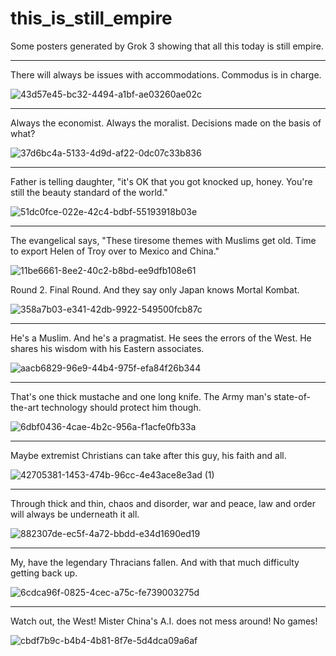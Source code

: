 # this_is_still_empire
Some posters generated by Grok 3 showing that all this today is still empire. 

---------------------------------------------------------------------------------------------------------------------------------------------------------------------------------------------------------------

There will always be issues with accommodations. Commodus is in charge.  

![43d57e45-bc32-4494-a1bf-ae03260ae02c](https://github.com/user-attachments/assets/1f827e94-2425-4838-a00a-aa0a49beca2a)

---------------------------------------------------------------------------------------------------------------------------------------------------------------------------------------------------------------

Always the economist. Always the moralist. Decisions made on the basis of what?  

![37d6bc4a-5133-4d9d-af22-0dc07c33b836](https://github.com/user-attachments/assets/8a40a272-1de1-4c9d-aa67-75b1bc52601c)

---------------------------------------------------------------------------------------------------------------------------------------------------------------------------------------------------------------

Father is telling daughter, "it's OK that you got knocked up, honey. You're still the beauty standard of the world."  

![51dc0fce-022e-42c4-bdbf-55193918b03e](https://github.com/user-attachments/assets/207b8934-02e2-447d-b325-5ef2f51adfe7)

---------------------------------------------------------------------------------------------------------------------------------------------------------------------------------------------------------------

The evangelical says, "These tiresome themes with Muslims get old. Time to export Helen of Troy over to Mexico and China." 

![11be6661-8ee2-40c2-b8bd-ee9dfb108e61](https://github.com/user-attachments/assets/ad69cf97-feaa-47b1-9931-7dc7d153a9db)   

Round 2. Final Round. And they say only Japan knows Mortal Kombat.  

![358a7b03-e341-42db-9922-549500fcb87c](https://github.com/user-attachments/assets/f9f89d64-ea1a-49e8-a2d5-7a457db4cb29)


---------------------------------------------------------------------------------------------------------------------------------------------------------------------------------------------------------------  

He's a Muslim. And he's a pragmatist. He sees the errors of the West. He shares his wisdom with his Eastern associates.   

![aacb6829-96e9-44b4-975f-efa84f26b344](https://github.com/user-attachments/assets/0800f6f8-9ea7-487c-8373-eb1a9aefa3e4)

---------------------------------------------------------------------------------------------------------------------------------------------------------------------------------------------------------------  

That's one thick mustache and one long knife. The Army man's state-of-the-art technology should protect him though.  

![6dbf0436-4cae-4b2c-956a-f1acfe0fb33a](https://github.com/user-attachments/assets/ac143912-c315-4c53-a15b-7b4d06ebf86a)

--------------------------------------------------------------------------------------------------------------------------------------------------------------------------------------------------------------  

Maybe extremist Christians can take after this guy, his faith and all.  

![42705381-1453-474b-96cc-4e43ace8e3ad (1)](https://github.com/user-attachments/assets/2b8291d0-b091-41e6-9683-7444d3fd54ee)

-------------------------------------------------------------------------------------------------------------------------------------------------------------------

Through thick and thin, chaos and disorder, war and peace, law and order will always be underneath it all.  

![882307de-ec5f-4a72-bbdd-e34d1690ed19](https://github.com/user-attachments/assets/d5401999-d9b2-46cc-91b8-2e4ec7c2990a)

-------------------------------------------------------------------------------------------------------------------------------------------------------------------

My, have the legendary Thracians fallen. And with that much difficulty getting back up.  

![6cdca96f-0825-4cec-a75c-fe739003275d](https://github.com/user-attachments/assets/921a9200-89d6-42c9-bf5c-7e02b755e0a9)

-------------------------------------------------------------------------------------------------------------------------------------------------------------------

Watch out, the West! Mister China's A.I. does not mess around! No games!  

![cbdf7b9c-b4b4-4b81-8f7e-5d4dca09a6af](https://github.com/user-attachments/assets/508197ea-95f5-4c59-bd82-7f4366c1df2f)
